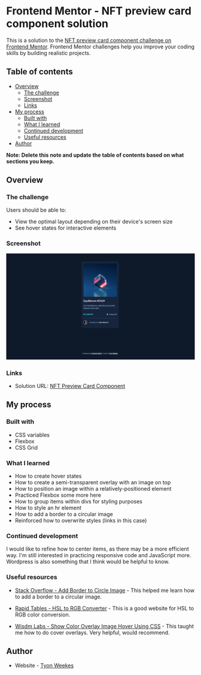 # Frontend Mentor - NFT preview card component solution

This is a solution to the [NFT preview card component challenge on Frontend Mentor](https://www.frontendmentor.io/challenges/nft-preview-card-component-SbdUL_w0U). Frontend Mentor challenges help you improve your coding skills by building realistic projects. 

## Table of contents

- [Overview](#overview)
  - [The challenge](#the-challenge)
  - [Screenshot](#screenshot)
  - [Links](#links)
- [My process](#my-process)
  - [Built with](#built-with)
  - [What I learned](#what-i-learned)
  - [Continued development](#continued-development)
  - [Useful resources](#useful-resources)
- [Author](#author)

**Note: Delete this note and update the table of contents based on what sections you keep.**

## Overview

### The challenge

Users should be able to:

- View the optimal layout depending on their device's screen size
- See hover states for interactive elements

### Screenshot

![](./screenshot.png)

### Links

- Solution URL: [NFT Preview Card Component](https://beamish-mochi-1574cd.netlify.app)

## My process

### Built with

- CSS variables
- Flexbox
- CSS Grid

### What I learned

- How to create hover states
- How to create a semi-transparent overlay with an image on top
- How to position an image within a relatively-positioned element
- Practiced Flexbox some more here
- How to group items within divs for styling purposes
- How to style an hr element
- How to add a border to a circular image
- Reinforced how to overwrite styles (links in this case)

### Continued development

I would like to refine how to center items, as there may be a more efficient way. I'm still interested in practicing responsive code and JavaScript more. Wordpress is also something that I think would be helpful to know.

### Useful resources

- [Stack Overflow - Add Border to Circle Image](https://stackoverflow.com/questions/16310985/add-border-to-circle-image) - This helped me learn how to add a border to a circular image.

- [Rapid Tables - HSL to RGB Converter](https://www.rapidtables.com/convert/color/hsl-to-rgb.html) - This is a good website for HSL to RGB color conversion.

- [Wisdm Labs - Show Color Overlay Image Hover Using CSS](https://wisdmlabs.com/blog/show-color-overlay-image-hover-using-css/) - This taught me how to do cover overlays. Very helpful, would recommend.

## Author

- Website - [Tyon Weekes](https://www.tyonweekes.com)
